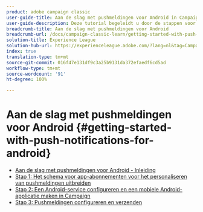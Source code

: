 ```yaml
---
product: adobe campaign classic
user-guide-title: Aan de slag met pushmeldingen voor Android in Campaign Classic
user-guide-description: Deze tutorial begeleidt u door de stappen voor het verzenden van pushmeldingen vanuit Adobe Campaign naar een Android-app.
breadcrumb-title: Aan de slag met pushmeldingen voor Android
breadcrumb-url: /docs/campaign-classic-learn/getting-started-with-push-notifications-for-android/introduction.html
solution-title: Experience League
solution-hub-url: https://experienceleague.adobe.com/?lang=nl&tag=Campaign+Classic#recommended/solutions/campaign
index: true
translation-type: tm+mt
source-git-commit: 016f47e131df9c3a25b9131da372efaedf6cd5ad
workflow-type: tm+mt
source-wordcount: '91'
ht-degree: 100%

---
```



# Aan de slag met pushmeldingen voor Android {#getting-started-with-push-notifications-for-android}

+ [Aan de slag met pushmeldingen voor Android - Inleiding](/help/tutorial-getting-started-with-push-notifications-for-android/introduction.md)
+ [Stap 1: Het schema voor app-abonnementen voor het personaliseren van pushmeldingen uitbreiden](/help/tutorial-getting-started-with-push-notifications-for-android/extending-the-app-subscription-schema.md)
+ [Stap 2: Een Android-service configureren en een mobiele Android-applicatie maken in Campaign](/help/tutorial-getting-started-with-push-notifications-for-android/configuring-an-android-service-in-campaign.md)
+ [Stap 3: Pushmeldingen configureren en verzenden](/help/tutorial-getting-started-with-push-notifications-for-android/configuring-and-sending-push-notifications.md)
